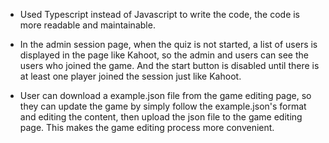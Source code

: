- Used Typescript instead of Javascript to write the code, the code is more readable and maintainable.

- In the admin session page, when the quiz is not started, a list of users is displayed in the page like Kahoot, so the admin and users can see the users who joined the game. And the start button is disabled until there is at least one player joined the session just like Kahoot.

- User can download a example.json file from the game editing page, so they can update the game by simply follow the example.json's format and editing the content, then upload the json file to the game editing page. This makes the game editing process more convenient.

